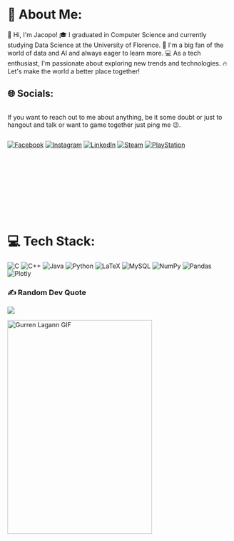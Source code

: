 # 💫 About Me:
👋 Hi, I'm Jacopo! 🎓 I graduated in Computer Science and currently studying Data Science at the University of Florence. 🤖 I'm a big fan of the world of data and AI and always eager to learn more. 💻 As a tech enthusiast, I'm passionate about exploring new trends and technologies. 🔥 Let's make the world a better place together!



## 🌐 Socials:
<div style="display: flex; align-items: center;">
    
If you want to reach out to me about anything, be it some doubt or just to hangout and talk or want to game together just ping me 😉.

</div>

[![Facebook](https://img.shields.io/badge/Facebook-%231877F2.svg?logo=Facebook&logoColor=white)](https://facebook.com/manetti.jacopo)
[![Instagram](https://img.shields.io/badge/Instagram-%23E4405F.svg?logo=Instagram&logoColor=white)](https://instagram.com/jacopo_manetti)
[![LinkedIn](https://img.shields.io/badge/LinkedIn-%230077B5.svg?logo=linkedin&logoColor=white)](https://linkedin.com/in/jacopomanetti)
[![Steam](https://img.shields.io/badge/Steam-000000?style=flat&logo=steam&logoColor=white)](https://steamcommunity.com/id/TUO_ID)
[![PlayStation](https://img.shields.io/badge/PlayStation-003791?style=flat&logo=playstation&logoColor=white)](https://profile.playstation.com/TUO_ID)

<img src="https://media.giphy.com/media/Kk4lOcFS9DvRLPG3Je/giphy.gif" width="240" height="135" alt="GIF" style="margin-left: 2000px;" />


# 💻 Tech Stack:
![C](https://img.shields.io/badge/c-%2300599C.svg?style=flat&logo=c&logoColor=white) ![C++](https://img.shields.io/badge/c++-%2300599C.svg?style=flat&logo=c%2B%2B&logoColor=white) ![Java](https://img.shields.io/badge/java-%23ED8B00.svg?style=flat&logo=java&logoColor=white) ![Python](https://img.shields.io/badge/python-3670A0?style=flat&logo=python&logoColor=ffdd54) ![LaTeX](https://img.shields.io/badge/latex-%23008080.svg?style=flat&logo=latex&logoColor=white) ![MySQL](https://img.shields.io/badge/mysql-%2300f.svg?style=flat&logo=mysql&logoColor=white) ![NumPy](https://img.shields.io/badge/numpy-%23013243.svg?style=flat&logo=numpy&logoColor=white) ![Pandas](https://img.shields.io/badge/pandas-%23150458.svg?style=flat&logo=pandas&logoColor=white) ![Plotly](https://img.shields.io/badge/Plotly-%233F4F75.svg?style=flat&logo=plotly&logoColor=white)


### ✍️ Random Dev Quote
![](https://quotes-github-readme.vercel.app/api?type=horizontal&theme=radical)

<img src="https://media.giphy.com/media/12q7JyfK1UolW0/giphy.gif" alt="Gurren Lagann GIF" width="324" height="480"/>


